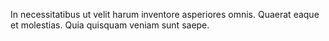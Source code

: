In necessitatibus ut velit harum inventore asperiores omnis. Quaerat eaque et molestias. Quia quisquam veniam sunt saepe.
